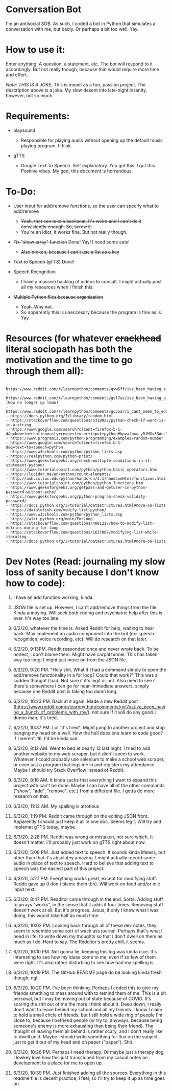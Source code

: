 # Conversation Bot
I'm an antisocial SOB. As such, I coded a bot in Python that simulates a conversation with me, but badly. Or perhaps a bit too well. Yay.

# How to use it:
Enter anything. A question, a statement, etc. The bot will respond to it accordingly. But not really though, because that would require more time and effort.

*Note: THIS IS A JOKE.*
This is meant as a fun, passion project. The description above is a joke. My slow desent into late-night insanity, however, not so much.

# Requirements:
- playsound
    - Responsible for playing audio without opening up the default music playing program. I think.

- gTTS
  - Google Text To Speech. Self explanatory. You got this. I got this. Positive vibes. My god, this document is horrendous.

# To-Do:
- User input for add/remove functions, so the user can specify what to add/remove
    - ~~Yeah, that can take a backseat. It's weird and I can't do it consistently enough. So, screw it.~~ 
    - You're an idiot, it works fine. But not really though.

- ~~Fix "show array" function~~ Done! Yay! I need some eats!
    - ~~Also broken, because I can't use a list as a key~~

- ~~Text to Speech (gTTS)~~ Done!
- Speech Recognition
    - I have a massive backlog of videos to consult. I might actually post all my resources when I finish this. 

- ~~Multiple Python files because organization~~
     - ~~Yeah. Why not.~~
    - So apparently this is uneccesary because the program is fine as is. Yay.

# Resources (for whatever ~~crackhead~~ literal sociopath has both the motivation and the time to go through them all):

    - https://www.reddit.com/r/learnpython/comments/gvw5ff/ive_been_having_a_lot_of_problems_with_my_code/fsru9j8/
    - https://www.reddit.com/r/learnpython/comments/gvl7az/ive_been_having_a_bunch_of_problems_with_my/ (Now no longer up lmao)
    -  https://www.reddit.com/r/learnpython/comments/gu35ar/i_cant_seem_to_edit_a_list_from_within_a_for/
    - https://docs.python.org/3/library/random.html
    - https://stackoverflow.com/questions/5319922/python-check-if-word-is-in-a-string
    - https://www.google.com/search?client=firefox-b-1-d&q=how+to+continuously+request+user+input+python#kpvalbx=_yDfMXv3RAcLI_QaX1KVg33
    - https://www.programiz.com/python-programming/examples/random-number
    - https://www.google.com/search?client=firefox-b-1-d&q=text+to+speech+python
    - https://www.w3schools.com/python/python_lists.asp
    - https://realpython.com/python-print/
    - https://www.geeksforgeeks.org/check-multiple-conditions-in-if-statement-python/
    - https://www.tutorialspoint.com/python/python_basic_operators.htm
    - https://lucidar.me/en/python/count-elements/
    - http://anh.cs.luc.edu/python/hands-on/3.1/handsonHtml/functions.html
    - https://www.tutorialspoint.com/python/python_functions.htm
    - https://www.geeksforgeeks.org/getpass-and-getuser-in-python-password-without-echo/
    - https://www.geeksforgeeks.org/python-program-check-validity-password/
    - https://docs.python.org/3/tutorial/datastructures.html#more-on-lists
    - https://datatofish.com/modify-list-python/
    - https://www.w3schools.com/python/python_lists.asp
    - https://wiki.python.org/moin/ForLoop
    - https://stackoverflow.com/questions/4081217/how-to-modify-list-entries-during-for-loop
    - https://stackoverflow.com/questions/1637807/modifying-list-while-iterating
    - https://docs.python.org/3/tutorial/datastructures.html#more-on-lists

# Dev Notes (Read: journaling my slow loss of sanity because I don't know how to code):
1. I have an add function working, kinda.

2. JSON file is set up. However, I can't add/remove things from the file. Kinda annoying. Will seek both coding and psychiatric help after this is over. It's way too late.

3. 6/2/20, whatever the time is. Asked Reddit for help, waiting to hear back. May implement an audio component into the bot (ex: speech recognition, voice recording, etc). Will do research on that later.

4. 6/2/20, 9:13PM. Reddit responded once and never wrote back. To be honest, I don't blame them. Might have carpal tunnel. This has taken way too long; I might just move on from the JSON file.

5. 6/2/20, 9:20 PM. "Holy shit. What if I had a command simply to open the add/remove functionality in a for loop? Could that work?" This was a sudden thought I had. Not sure if it's legit or not. Also need to see if there's somewhere I can go for near-immediate answers, simply because one Reddit post is taking too damn long.

6. 6/2/20, 10:23 PM. Back at it again. Made a new Reddit post (https://www.reddit.com/r/learnpython/comments/gvl7az/ive_been_having_a_bunch_of_problems_with_my/), not sure if it will do any good. I dunno man, it's tired.

7. 6/2/20, 10:37 PM. Lol "it's tired". Might jump to another project and stop banging my head on a wall. How the hell does one learn to code good? If I weren't 16, I'd be kinda sad.

8. 6/3/20, 8:12 AM. Went to bed at nearly 12 last night. I tried to add another website to my web scraper, but it didn't seem to work. Whatever. I could probably use selenium to make a school web scraper, or even just a program that logs me in and registers my attendance. Maybe I should try Stack Overflow instead of Reddit.

9. 6/3/20, 8:18 AM. It kinda sucks that everything I want to expand this project with can't be done. Maybe I can have all of the other commands ("show", "add", "remove", etc.) from a different file. I gotta do more research on that.

10. 6/3/20, 11:13 AM. My spelling is atrotious

11. 6/3/20, 1:19 PM. Reddit came through on the editing JSON front. Apparently I should just keep it all in one doc. Seems legit. Will try and implemet gTTS today, maybe.

12. 6/3/20, 2:28 PM. Reddit was wrong or mistaken, not sure which. It doesn't matter. I'll probably just work on gTTS right about now.

13. 6/3/20, 5:08 PM. Just added text to speech. It sounds kinda lifeless, but other than that it's absolutey amazing. I might actually record some audio in place of text to speech. Hard to believe that adding text to speech was the easiest part of this project.

14. 6/3/20, 5:27 PM. Everything works great, except for modifying stuff. Reddit gave up (I don't blame them tbh). Will work on food and/or mic input next.

15. 6/3/20, 8:47 PM. Redditor came through in the end. Sorta. Adding stuff to arrays "works", in the sense that it adds it four times. Removing stuff doesn't work at all. But it's progress. Jesus, if only I knew what I was doing, this would take half as much time.

16. 6/3/20, 10:02 PM. Looking back through all of these dev notes, they seem to resemble some sort of wack ass journal. Perhaps that's what I need in life: to write down my thoughts so that I don't dwell on them as much as I do. Hard to say. The Redditor's pretty chill, it seems.

17. 6/3/20, 10:10 PM. Not gonna lie, keeping this log was kinda nice. It's interesting to see how my ideas come to me, even if so few of them were right. It's also rather disturbing to see how bad my spelling is. 

18. 6/3/20, 10:19 PM. The GitHub README page do be looking kinda fresh though, ngl.

19. 6/3/20, 10:20 PM. I've been thinking. Perhaps I coded this to give my friends smething to mess around with to remind them of me. This is a bit personal, but I may be moving out of state because of COVID. It's scaring the shit out of me the more I think about it. Deep down, I really don't want to leave behind my school and all my friends. I know I claim to hold a small circle of friends, but I still hold a wide ring of people I'm close to, because I befriend people (or try to, anyways, because being someone's enemy is more exhausting than being their friend). The thought of leaving them all behind is rather scary, and I don't really like to dwell on it. Maybe I should write something for flux on the subject, just to get it out of my head and on paper ("paper"). Shit.

20. 6/3/20, 10:26 PM. Perhaps I need therapy. Or maybe just a therapy dog. I lowkey love how this just transitioned from my casual notes on development to a place for me to open up.

21. 6/3/20, 10:39 PM. Just finished adding all the sources. Everything in this readme file is decent practice, I feel, so I'll try to keep it up as time goes on.